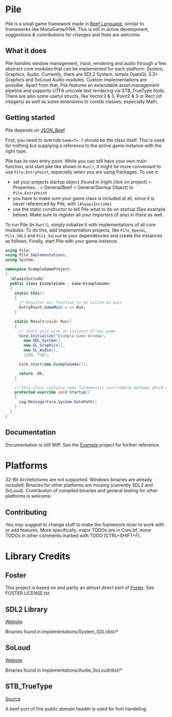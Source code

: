 # Pile
Pile is a small game framework made in [Beef Language](https://github.com/beefytech/Beef), similar to frameworks like MonoGame/FNA.
This is still in active development, suggestions & contributions for changes and fixes are welcome.

## What it does
Pile handles window management, input, rendering and audio through a few abstract core modules that can be implemented for each platform: System, Graphics, Audio.
Currently, there are SDL2 System, simple OpenGL 3.3+ Graphics and SoLoud Audio modules. Custom implementations are possible.
Apart from that, Pile features an extendable asset management pipeline and supports UTF8 unicode text rendering via STB_TrueType fonts.
There are also some useful structs, like Vector2 & 3, Point2 & 3 or Rect (of intagers) as well as some extensions to corelib classes, especially Math.

## Getting started
Pile depends on [JSON_Beef](https://github.com/Jonathan-Racaud/JSON_Beef).

First, you need to override `Game<T>`. `T` should be the class itself. This is used for nothing but supplying a reference to the active game instance with the right type.

Pile has its own entry point. While you can still have your own main function, and start pile like shown in `Run()`, it might be  more conveniant to use `Pile.EntryPoint`, especially when you are using Packages.
To use it:
- set your projects startup object (found in (right click on project) > Properties... > General/Beef > General/Startup Object) to `Pile.EntryPoint`
- you have to make sure your game class is included at all, since it is never referenced by Pile, with `[AlwaysInclude]`
- use the static constructor to tell Pile what to do on startup (See example below). Make sure to register all your Importers (if any) in there as well.

To run Pile (in `Run()`), simply initialize it with implementations of all core modules. To do this, add implementation projects, like `Pile_OpenGL`, `Pile_SDL2` and `Pile_SoLoud` to your dependencies and create the instances as follows. Finally, start Pile with your game instance.

```cs
using Pile;
using Pile.Implementations;
using System;

namespace ExampleGameProject
{
  [AlwaysInclude]
  public class ExampleGame : Game<ExampleGame>
  {
    static this()
    {
      // Register our function to be called on main
      EntryPoint.GameMain = => Run;
    }

    static Result<void> Run()
    {
      // Start pile with an instance of our game
      Core.Initialize("Example Game Window",
        new SDL_System(),
        new GL_Graphics(),
        new SL_Audio(),
        1280, 720);

      Core.Start(new ExampleGame());

      return .Ok;
    }

    // This class contains some fundamental overridable methods which are called by Core
    protected override void Startup()
    {
      Log.Message(Core.System.DataPath);
    }
  }
}
```

## Documentation
Documentation is still WIP.
See the [Example](https://github.com/EinBurgbauer/Pile/tree/master/Example) project for further reference.

# Platforms
32-Bit Archetictures are not supported.
Windows binaries are already included. Binaries for other platforms are missing (currently SDL2 and SoLoud). Contribution of compiled binaries and general testing for other platforms is welcome.

## Contributing
You may suggest to change stuff to make the framework nicer to work with or add features. More specifically, major TODOs are in Core.bf, minor TODOs in other comments marked with TODO (CTRL+SHIFT+F).

# Library Credits

## Foster
This project is based on and partly an almost direct port of [Foster](https://github.com/NoelFB/Foster).
See FOSTER.LICENSE.txt

## SDL2 Library
[Website](https://www.libsdl.org/)

Binaries found in Implementations/System_SDL/dist/*

## SoLoud
[Website](http://sol.gfxile.net/soloud/index.html)

Binaries found in Implementations/Audio_SoLoud/dist/*

## STB_TrueType
[Source](https://github.com/nothings/stb/blob/master/stb_truetype.h)

A beef port of this public domain header is used for font handeling.
